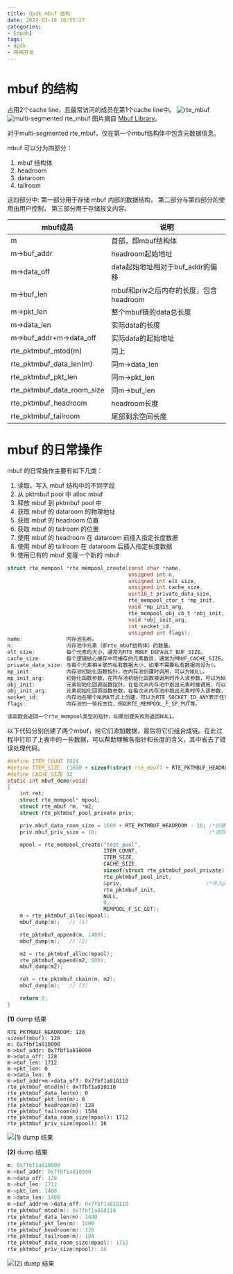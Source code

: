 ```yaml
---
title: dpdk mbuf 结构
date: 2022-03-19 10:55:27
categories:
- [dpdk]
tags:
- dpdk
- 网络开发
---
```


# mbuf 的结构
占用2个cache line，且最常访问的成员在第1个cache line中。
![rte_mbuf](../../../../../medias/images_0/dpdk_mbuf_结构_image-1.png)
![multi-segmented rte_mbuf](../../../../../medias/images_0/dpdk_mbuf_结构_image.png)
图片摘自 [Mbuf Library](https://doc.dpdk.org/guides/prog_guide/mbuf_lib.html)。

对于multi-segmented rte_mbuf，仅在第一个mbuf结构体中包含元数据信息。

mbuf 可以分为四部分：
1. mbuf 结构体
2. headroom
3. dataroom
4. tailroom

这四部分中:
    第一部分用于存储 mbuf 内部的数据结构，
    第二部分与第四部分的使用由用户控制，
    第三部分用于存储报文内容。

|mbuf成员                   |说明                                  |
|---------------------------|-------------------------------------|
|m	                        |首部，即mbuf结构体                    |
|m->buf_addr	            |headroom起始地址                      |
|m->data_off	            |data起始地址相对于buf_addr的偏移       |
|m->buf_len	                |mbuf和priv之后内存的长度，包含headroom  |
|m->pkt_len	                |整个mbuf链的data总长度                 |
|m->data_len	            |实际data的长度                         |
|m->buf_addr+m->data_off	|实际data的起始地址                      |
|rte_pktmbuf_mtod(m)	    |同上                                   |
|rte_pktmbuf_data_len(m)	|同m->data_len                          |
|rte_pktmbuf_pkt_len	    |同m->pkt_len                           |
|rte_pktmbuf_data_room_size	|同m->buf_len                           |
|rte_pktmbuf_headroom	    |headroom长度                           |
|rte_pktmbuf_tailroom	    |尾部剩余空间长度                        |

# mbuf 的日常操作
mbuf 的日常操作主要有如下几类：
1. 读取、写入 mbuf 结构中的不同字段
2. 从 pktmbuf pool 中 alloc  mbuf
3. 释放 mbuf 到 pktmbuf pool 中
4. 获取 mbuf 的 dataroom 的物理地址
5. 获取 mbuf 的 headroom 位置
6. 获取 mbuf 的 tailroom 的位置
7. 使用 mbuf 的 headroom 在 dataroom 前插入指定长度数据
8. 使用 mbuf 的 tailroom 在 dataroom 后插入指定长度数据
9. 使用已有的 mbuf 克隆一个新的 mbuf
```c
struct rte_mempool *rte_mempool_create(const char *name,
                                       unsigned int n,
                                       unsigned int elt_size,
                                       unsigned int cache_size,
                                       uint16_t private_data_size,
                                       rte_mempool_ctor_t *mp_init,
                                       void *mp_init_arg,
                                       rte_mempool_obj_cb_t *obj_init,
                                       void *obj_init_arg,
                                       int socket_id,
                                       unsigned int flags);
name:              内存池名称。
n:                 内存池中元素（即rte_mbuf结构体）的数量。
elt_size:          每个元素的大小，通常为RTE_MBUF_DEFAULT_BUF_SIZE。
cache_size:        每个逻辑核心缓存中可缓存的元素数目，通常为MBUF_CACHE_SIZE。
private_data_size: 与每个元素相关联的私有数据大小，如果不需要私有数据则设为0。
mp_init:           内存池初始化函数指针，在内存池创建时调用，可以为NULL。
mp_init_arg:       初始化函数参数，在内存池初始化函数被调用时传入该参数，可以为NULL。
obj_init:          元素初始化回调函数指针，在每次从内存池中取出元素时被调用，可以为NULL。
obj_init_arg:      元素初始化回调函数参数，在每次从内存池中取出元素时传入该参数，可以为NULL。
socket_id:         内存池在哪个NUMA节点上创建，可以为RTE_SOCKET_ID_ANY表示任意节点。
flags:             内存池的一些标志位，例如RTE_MEMPOOL_F_SP_PUT等。

该函数会返回一个rte_mempool类型的指针，如果创建失败则返回NULL。
```

以下代码分别创建了两个mbuf，给它们添加数据，最后将它们组合成链。在此过程中打印了上表中的一些数据，可以帮助理解各指针和长度的含义，其中省去了错误处理代码。
```c
#define ITEM_COUNT 1024
#define ITEM_SIZE  (1600 + sizeof(struct rte_mbuf) + RTE_PKTMBUF_HEADROOM)
#define CACHE_SIZE 32
static int mbuf_demo(void)
{
    int ret;
    struct rte_mempool* mpool;
    struct rte_mbuf *m, *m2;
    struct rte_pktmbuf_pool_private priv;

    priv.mbuf_data_room_size = 1600 + RTE_PKTMBUF_HEADROOM - 16; /*创建mempool时传入了priv，1548                              */
    priv.mbuf_priv_size = 16;                                    /*这将在每个mbuf的首部后面添加16字节的私有数据,然后才是head room*/

    mpool = rte_mempool_create("test_pool",
                               ITEM_COUNT,
                               ITEM_SIZE,
                               CACHE_SIZE,
                               sizeof(struct rte_pktmbuf_pool_private),
                               rte_pktmbuf_pool_init,
                               &priv,                           /*传入priv*/
                               rte_pktmbuf_init,
                               NULL,
                               0,
                               MEMPOOL_F_SC_GET);
    m = rte_pktmbuf_alloc(mpool);
    mbuf_dump(m);   // (1)

    rte_pktmbuf_append(m, 1400);
    mbuf_dump(m);   // (2)

    m2 = rte_pktmbuf_alloc(mpool);
    rte_pktmbuf_append(m2, 500);
    mbuf_dump(m2);

    ret = rte_pktmbuf_chain(m, m2);
    mbuf_dump(m);   // (3)

    return 0;
}
```

**(1)** dump 结果
```
RTE_PKTMBUF_HEADROOM: 128
sizeof(mbuf): 128
m: 0x7fbf1a810000
m->buf_addr: 0x7fbf1a810090
m->data_off: 128
m->buf_len: 1712
m->pkt_len: 0
m->data_len: 0
m->buf_addr+m->data_off: 0x7fbf1a810110
rte_pktmbuf_mtod(m): 0x7fbf1a810110
rte_pktmbuf_data_len(m): 0
rte_pktmbuf_pkt_len(m): 0
rte_pktmbuf_headroom(m): 128
rte_pktmbuf_tailroom(m): 1584
rte_pktmbuf_data_room_size(mpool): 1712
rte_pktmbuf_priv_size(mpool): 16
```
![(1) dump 结果](../../../../../medias/images_0/dpdk_mbuf_结构_image-2.png)

**(2)** dump 结果
```c
m: 0x7fbf1a810000
m->buf_addr: 0x7fbf1a810090
m->data_off: 128
m->buf_len: 1712
m->pkt_len: 1400
m->data_len: 1400
m->buf_addr+m->data_off: 0x7fbf1a810110
rte_pktmbuf_mtod(m): 0x7fbf1a810110
rte_pktmbuf_data_len(m): 1400
rte_pktmbuf_pkt_len(m): 1400
rte_pktmbuf_headroom(m): 128
rte_pktmbuf_tailroom(m): 184
rte_pktmbuf_data_room_size(mpool): 1712
rte_pktmbuf_priv_size(mpool): 16
```
![(2) dump 结果](../../../../../medias/images_0/dpdk_mbuf_结构_image-3.png)